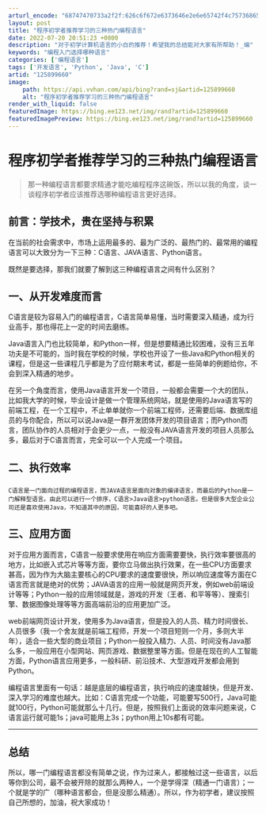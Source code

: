 ```yaml
---
arturl_encode: "68747470733a2f2f:626c6f672e6373646e2e6e65742f4c757368656e677368692f:61727469636c652f64657461696c732f313235383939363630"
layout: post
title: "程序初学者推荐学习的三种热门编程语言"
date: 2022-07-20 20:51:23 +0800
description: "对于初学计算机语言的小白的推荐！希望我的总结能对大家有所帮助！_编"
keywords: "编程入门选择哪种语言"
categories: ['编程语言']
tags: ['开发语言', 'Python', 'Java', 'C']
artid: "125899660"
image:
    path: https://api.vvhan.com/api/bing?rand=sj&artid=125899660
    alt: "程序初学者推荐学习的三种热门编程语言"
render_with_liquid: false
featuredImage: https://bing.ee123.net/img/rand?artid=125899660
featuredImagePreview: https://bing.ee123.net/img/rand?artid=125899660
---
```


# 程序初学者推荐学习的三种热门编程语言

> 那一种编程语言都要求精通才能吃编程程序这碗饭，所以以我的角度，谈一谈程序初学者应该推荐选哪种编程语言更好选择。

## 前言：学技术，贵在坚持与积累

在当前的社会需求中，市场上运用最多的、最为广泛的、最热门的、最常用的编程语言可以大致分为一下三种：C语言、JAVA语言、Python语言。

既然是要选择，那我们就要了解到这三种编程语言之间有什么区别？

## 一、从开发难度而言

C语言是较为容易入门的编程语言，C语言简单易懂，当时需要深入精通，成为行业高手，那也得花上一定的时间去磨练。

Java语言入门也比较简单，和Python一样，但是想要精通比较困难，没有三五年功夫是不可能的，当时我在学校的时候，学校也开设了一些Java和Python相关的课程，但是这一些课程几乎都是为了应付期末考试，都是一些简单的例题给你，不会到深入精通的地步。

在另一个角度而言，使用Java语言开发一个项目，一般都会需要一个大的团队，比如我大学的时候，毕业设计是做一个管理系统网站，就是使用的Java语言写的前端工程，在一个工程中，不止单单就你一个前端工程师，还需要后端、数据库组员的与你配合，所以可以说Java是一群开发团体开发的项目语言；而Python而言，团队协作的人员相对于会更少一点，一般没有JAVA语言开发的项目人员那么多，最后对于C语言而言，完全可以一个人完成一个项目。

## 二、执行效率

### 

`C语言是一门面向过程的编程语言，而JAVA语言是面向对象的编译语言，而最后的Python是一门解释型语言。由此可以进行一个排序，C语言>Java语言>python语言。但是很多大型企业公司还是喜欢使用Java，不知道其中的原因，可能喜好的人更多吧。`

## 

## 三、应用方面

对于应用方面而言，C语言一般要求使用在响应方面需要要快，执行效率要很高的地方，比如嵌入式芯片等等方面，要你立马做出执行效果，在一些CPU方面要求甚高，因为作为大脑主要核心的CPU要求的速度要很快，所以响应速度等方面在C语言而言就是绝对的优势；JAVA语言的应用一般就是网页开发，例如web前端设计等等；Python一般的应用领域就是，游戏的开发（王者、和平等等）、搜索引擎、数据图像处理等等方面高端前沿的应用更加广泛。

web前端网页设计开发，使用多为Java语言，但是投入的人员、精力时间很长、人员很多（我一个舍友就是前端工程师，开发一个项目短则一个月，多则大半年），适合一些大型的商业项目；Python一般投入精力、人员、时间没有Java那么多，一般应用在小型网站、网页游戏、数据整里等方面。但是在现在的人工智能方面，Python语言应用更多，一般科研、前沿技术、大型游戏开发都会用到Python。

编程语言里面有一句话：越是底层的编程语言，执行响应的速度越快，但是开发、深入学习的难度也越大。比如：C语言完成一个功能，可能要写500行，Java可能就100行，Python可能就那么十几行。但是，按照我们上面说的效率问题来说，C语言运行就可能1s；java可能用上3s；python用上10s都有可能。

---

## 总结

所以，哪一门编程语言都没有简单之说，作为过来人，都接触过这一些语言，以后等你到公司，最不会被开除的就那么两种人，一个是学得深（精通一门语言）；一个就是学的广（哪种语言都会，但是没那么精通）。所以，作为初学者，建议按照自己所想的，加油，祝大家成功！